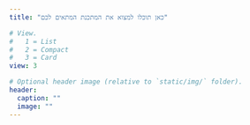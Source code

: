 ```yaml
---
title: "כאן תוכלו למצוא את המתכנת המתאים לכם"

# View.
#   1 = List
#   2 = Compact
#   3 = Card
view: 3

# Optional header image (relative to `static/img/` folder).
header:
  caption: ""
  image: ""
---
```

